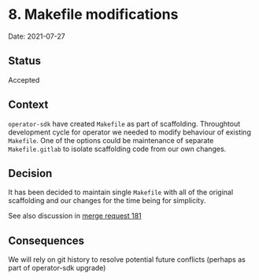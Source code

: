 # 8. Makefile modifications

Date: 2021-07-27

## Status

Accepted

## Context

`operator-sdk` have created `Makefile` as part of scaffolding. Throughtout development cycle for operator we needed to modify
behaviour of existing `Makefile`. One of the options could be maintenance of separate `Makefile.gitlab` to isolate scaffolding code from our own changes.

## Decision

It has been decided to maintain single `Makefile` with all of the original scaffolding and our changes for the time being for simplicity. 

See also discussion in [merge request 181](https://gitlab.com/gitlab-org/cloud-native/gitlab-operator/-/merge_requests/181#note_635709947)

## Consequences

We will rely on git history to resolve potential future conflicts (perhaps as part of operator-sdk upgrade)
